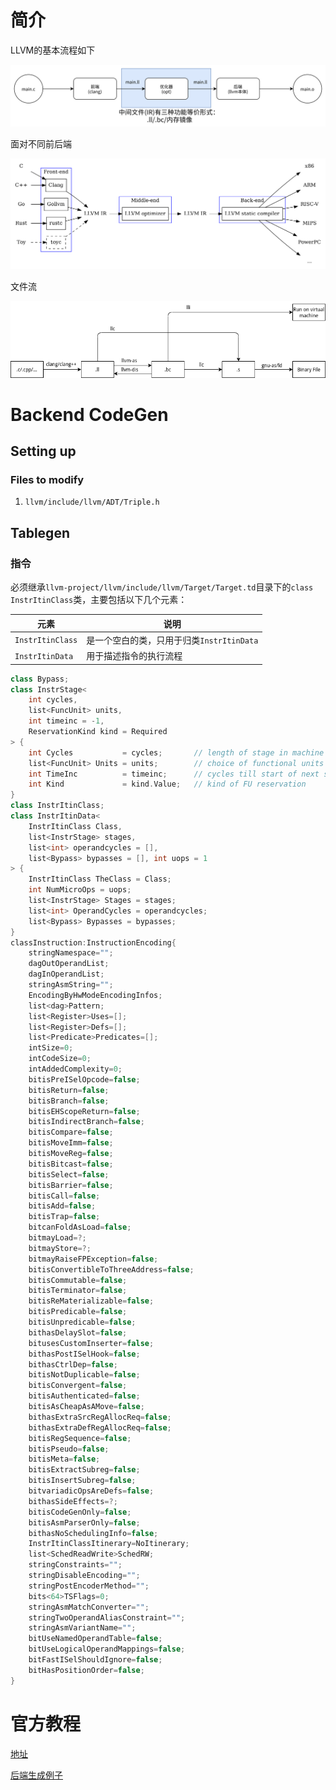 # 简介

LLVM的基本流程如下

<img src="pic/5a43a2c1bc664e26a57c4cb4e8b25109.png">

面对不同前后端

<img src="pic/8e397bb56bed55c611de43a02cf1647f.png">

文件流

<img src="pic/fileflow.drawio.png">

# Backend CodeGen

## Setting up

### Files to modify

1. `llvm/include/llvm/ADT/Triple.h`

## Tablegen

### 指令

必须继承`llvm-project/llvm/include/llvm/Target/Target.td`目录下的`class InstrItinClass`类，主要包括以下几个元素：

| 元素 | 说明 |
| --- | --- |
| `InstrItinClass` | 是一个空白的类，只用于归类`InstrItinData`|
| `InstrItinData` | 用于描述指令的执行流程 |

```c++
class Bypass;
class InstrStage<
    int cycles, 
    list<FuncUnit> units,
    int timeinc = -1,
    ReservationKind kind = Required
> {
    int Cycles           = cycles;       // length of stage in machine cycles
    list<FuncUnit> Units = units;        // choice of functional units
    int TimeInc          = timeinc;      // cycles till start of next stage
    int Kind             = kind.Value;   // kind of FU reservation
}
class InstrItinClass;
class InstrItinData<
    InstrItinClass Class, 
    list<InstrStage> stages,
    list<int> operandcycles = [],
    list<Bypass> bypasses = [], int uops = 1
> {
    InstrItinClass TheClass = Class;
    int NumMicroOps = uops;
    list<InstrStage> Stages = stages;
    list<int> OperandCycles = operandcycles;
    list<Bypass> Bypasses = bypasses;
}
classInstruction:InstructionEncoding{
    stringNamespace="";
    dagOutOperandList;
    dagInOperandList;
    stringAsmString="";
    EncodingByHwModeEncodingInfos;
    list<dag>Pattern;
    list<Register>Uses=[];
    list<Register>Defs=[];
    list<Predicate>Predicates=[];
    intSize=0;
    intCodeSize=0;
    intAddedComplexity=0;
    bitisPreISelOpcode=false;
    bitisReturn=false;
    bitisBranch=false;
    bitisEHScopeReturn=false;
    bitisIndirectBranch=false;
    bitisCompare=false;
    bitisMoveImm=false;
    bitisMoveReg=false;
    bitisBitcast=false;
    bitisSelect=false;
    bitisBarrier=false;
    bitisCall=false;
    bitisAdd=false;
    bitisTrap=false;
    bitcanFoldAsLoad=false;
    bitmayLoad=?;
    bitmayStore=?;
    bitmayRaiseFPException=false;
    bitisConvertibleToThreeAddress=false;
    bitisCommutable=false;
    bitisTerminator=false;
    bitisReMaterializable=false;
    bitisPredicable=false;
    bitisUnpredicable=false;
    bithasDelaySlot=false;
    bitusesCustomInserter=false;
    bithasPostISelHook=false;
    bithasCtrlDep=false;
    bitisNotDuplicable=false;
    bitisConvergent=false;
    bitisAuthenticated=false;
    bitisAsCheapAsAMove=false;
    bithasExtraSrcRegAllocReq=false;
    bithasExtraDefRegAllocReq=false;
    bitisRegSequence=false;
    bitisPseudo=false;
    bitisMeta=false;
    bitisExtractSubreg=false;
    bitisInsertSubreg=false;
    bitvariadicOpsAreDefs=false;
    bithasSideEffects=?;
    bitisCodeGenOnly=false;
    bitisAsmParserOnly=false;
    bithasNoSchedulingInfo=false;
    InstrItinClassItinerary=NoItinerary;
    list<SchedReadWrite>SchedRW;
    stringConstraints="";
    stringDisableEncoding="";
    stringPostEncoderMethod="";
    bits<64>TSFlags=0;
    stringAsmMatchConverter="";
    stringTwoOperandAliasConstraint="";
    stringAsmVariantName="";
    bitUseNamedOperandTable=false;
    bitUseLogicalOperandMappings=false;
    bitFastISelShouldIgnore=false;
    bitHasPositionOrder=false;
}
```

# 官方教程
    
[地址](https://llvm.org/docs/tutorial/index.html)

[后端生成例子](https://jonathan2251.github.io/lbd/)